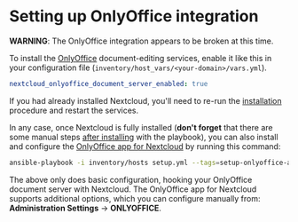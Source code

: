 # Setting up OnlyOffice integration

**WARNING**: The OnlyOffice integration appears to be broken at this time.

To install the [OnlyOffice](https://www.onlyoffice.com/) document-editing services, enable it like this in your configuration file (`inventory/host_vars/<your-domain>/vars.yml`).

```yaml
nextcloud_onlyoffice_document_server_enabled: true
```

If you had already installed Nextcloud, you'll need to re-run the [installation](installing.md) procedure and restart the services.

In any case, once Nextcloud is fully installed (**don't forget** that there are some manual steps [after installing](installing.md) with the playbook),
you can also install and configure the [OnlyOffice app for Nextcloud](https://apps.nextcloud.com/apps/onlyoffice) by running this command:

```bash
ansible-playbook -i inventory/hosts setup.yml --tags=setup-onlyoffice-app
```

The above only does basic configuration, hooking your OnlyOffice document server with Nextcloud.
The OnlyOffice app for Nextcloud supports additional options, which you can configure manually from: **Administration Settings** -> **ONLYOFFICE**.

